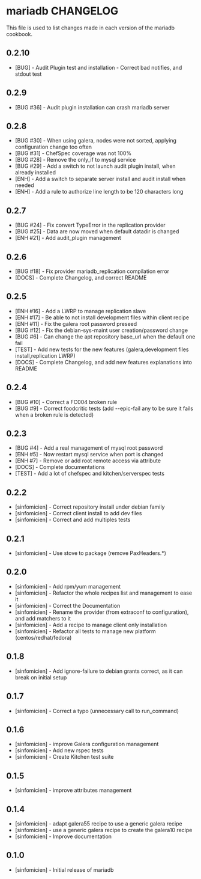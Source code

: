 mariadb CHANGELOG
=================

This file is used to list changes made in each version of the mariadb cookbook.

0.2.10
------
- [BUG] - Audit Plugin test and installation - Correct bad notifies, and stdout test

0.2.9
-----
- [BUG #36] - Audit plugin installation can crash mariadb server

0.2.8
-----
- [BUG #30] - When using galera, nodes were not sorted, applying configuration change too often
- [BUG #31] - ChefSpec coverage was not 100%
- [BUG #28] - Remove the only_if to mysql service
- [BUG #29] - Add a switch to not launch audit plugin install, when already installed
- [ENH] - Add a switch to separate server install and audit install when needed
- [ENH] - Add a rule to authorize line length to be 120 characters long

0.2.7
-----
- [BUG #24] - Fix convert TypeError in the replication provider
- [BUG #25] - Data are now moved when default datadir is changed
- [ENH #21] - Add audit_plugin management

0.2.6
-----
- [BUG #18] - Fix provider mariadb_replication compilation error
- [DOCS] - Complete Changelog, and correct README

0.2.5
-----
- [ENH #16] - Add a LWRP to manage replication slave
- [ENH #17] - Be able to not install development files within client recipe
- [ENH #11] - Fix the galera root password preseed
- [BUG #12] - Fix the debian-sys-maint user creation/password change
- [BUG #6] - Can change the apt repository base_url when the default one fail
- [TEST] - Add new tests for the new features (galera,development files install,replication LWRP)
- [DOCS] - Complete Changelog, and add new features explanations into README

0.2.4
-----
- [BUG #10] - Correct a FC004 broken rule
- [BUG #9] - Correct foodcritic tests (add --epic-fail any to be sure it fails when a broken rule is detected)

0.2.3
-----
- [BUG #4] - Add a real management of mysql root password
- [ENH #5] - Now restart mysql service when port is changed
- [ENH #7] - Remove or add root remote access via attribute
- [DOCS] - Complete documentations
- [TEST] - Add a lot of chefspec and kitchen/serverspec tests

0.2.2
-----
- [sinfomicien] - Correct repository install under debian family
- [sinfomicien] - Correct client install to add dev files
- [sinfomicien] - Correct and add multiples tests

0.2.1
-----
- [sinfomicien] - Use stove to package (remove PaxHeaders.*)

0.2.0
-----
- [sinfomicien] -  Add rpm/yum management
- [sinfomicien] -  Refactor the whole recipes list and management to ease it
- [sinfomicien] -  Correct the Documentation
- [sinfomicien] -  Rename the provider (from extraconf to configuration), and add matchers to it
- [sinfomicien] -  Add a recipe to manage client only installation
- [sinfomicien] -  Refactor all tests to manage new platform (centos/redhat/fedora)

0.1.8
-----
- [sinfomicien] -  Add ignore-failure to debian grants correct, as it can break on initial setup

0.1.7
-----
- [sinfomicien] -  Correct a typo (unnecessary call to run_command)

0.1.6
-----
- [sinfomicien] -  improve Galera configuration management
- [sinfomicien] -  Add new rspec tests
- [sinfomicien] -  Create Kitchen test suite

0.1.5
-----
- [sinfomicien] -  improve attributes management

0.1.4
-----
- [sinfomicien] - adapt galera55 recipe to use a generic galera recipe
- [sinfomicien] - use a generic galera recipe to create the galera10 recipe
- [sinfomicien] - Improve documentation 


0.1.0
-----
- [sinfomicien] - Initial release of mariadb
